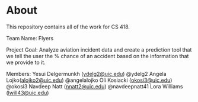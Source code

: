 # About
This repository contains all of the work for CS 418.

Team Name: Flyers 

Project Goal: Analyze aviation incident data and create a prediction tool that we tell the user the % chance of an accident based on the information that we provide to it.

Members: 
Yesui Delgermunkh (ydelg2@uic.edu) @ydelg2
Angela Lojko(alojko2@uic.edu) @angelalojko 
Oli Kosiacki (okosi3@uic.edu) @okosi3
Navdeep Natt (nnatt2@uic.edu) @navdeepnatt41
Lora Williams (lwill43@uic.edu)

